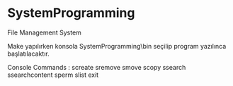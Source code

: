 # SystemProgramming
File Management System


Make yapılırken konsola SystemProgramming\bin seçilip program yazılınca başlatılacaktır.

Console Commands :
screate
sremove
smove
scopy
ssearch
ssearchcontent
sperm
slist
exit
